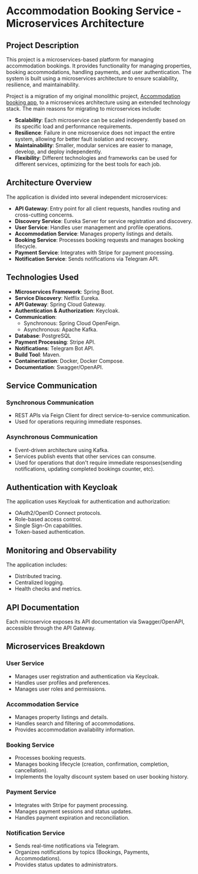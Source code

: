 # Accommodation Booking Service - Microservices Architecture

## Project Description
This project is a microservices-based platform for managing accommodation bookings. It provides functionality for managing properties, booking accommodations, handling payments, and user authentication. The system is built using a microservices architecture to ensure scalability, resilience, and maintainability.

Project is a migration of my original monolithic project, [Accommodation booking app](https://github.com/PavloMelnyk10/booking-app), to a microservices architecture using an extended technology stack. The main reasons for migrating to microservices include:

- **Scalability**: Each microservice can be scaled independently based on its specific load and performance requirements.
- **Resilience**: Failure in one microservice does not impact the entire system, allowing for better fault isolation and recovery.
- **Maintainability**: Smaller, modular services are easier to manage, develop, and deploy independently.
- **Flexibility**: Different technologies and frameworks can be used for different services, optimizing for the best tools for each job.

## Architecture Overview
The application is divided into several independent microservices:

- **API Gateway**: Entry point for all client requests, handles routing and cross-cutting concerns.
- **Discovery Service**: Eureka Server for service registration and discovery.
- **User Service**: Handles user management and profile operations.
- **Accommodation Service**: Manages property listings and details.
- **Booking Service**: Processes booking requests and manages booking lifecycle.
- **Payment Service**: Integrates with Stripe for payment processing.
- **Notification Service**: Sends notifications via Telegram API.

## Technologies Used
- **Microservices Framework**: Spring Boot.
- **Service Discovery**: Netflix Eureka.
- **API Gateway**: Spring Cloud Gateway.
- **Authentication & Authorization**: Keycloak.
- **Communication**:
    - Synchronous: Spring Cloud OpenFeign.
    - Asynchronous: Apache Kafka.
- **Database**: PostgreSQL
- **Payment Processing**: Stripe API.
- **Notifications**: Telegram Bot API.
- **Build Tool**: Maven.
- **Containerization**: Docker, Docker Compose.
- **Documentation**: Swagger/OpenAPI.

## Service Communication
### Synchronous Communication
- REST APIs via Feign Client for direct service-to-service communication.
- Used for operations requiring immediate responses.

### Asynchronous Communication
- Event-driven architecture using Kafka.
- Services publish events that other services can consume.
- Used for operations that don't require immediate responses(sending notifications, updating completed bookings counter, etc).

## Authentication with Keycloak
The application uses Keycloak for authentication and authorization:
- OAuth2/OpenID Connect protocols.
- Role-based access control.
- Single Sign-On capabilities.
- Token-based authentication.

## Monitoring and Observability
The application includes:
- Distributed tracing.
- Centralized logging.
- Health checks and metrics.

## API Documentation
Each microservice exposes its API documentation via Swagger/OpenAPI, accessible through the API Gateway.

## Microservices Breakdown

### User Service
- Manages user registration and authentication via Keycloak.
- Handles user profiles and preferences.
- Manages user roles and permissions.

### Accommodation Service
- Manages property listings and details.
- Handles search and filtering of accommodations.
- Provides accommodation availability information.

### Booking Service
- Processes booking requests.
- Manages booking lifecycle (creation, confirmation, completion, cancellation).
- Implements the loyalty discount system based on user booking history.

### Payment Service
- Integrates with Stripe for payment processing.
- Manages payment sessions and status updates.
- Handles payment expiration and reconciliation.

### Notification Service
- Sends real-time notifications via Telegram.
- Organizes notifications by topics (Bookings, Payments, Accommodations).
- Provides status updates to administrators.